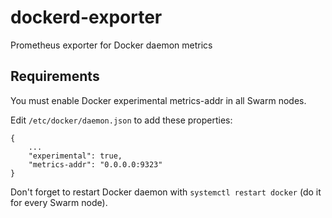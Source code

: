 # dockerd-exporter

Prometheus exporter for Docker daemon metrics


## Requirements

You must enable Docker experimental metrics-addr in all Swarm nodes.

Edit `/etc/docker/daemon.json` to add these properties:
```
{
	...
	"experimental": true,
	"metrics-addr": "0.0.0.0:9323"
}
```

Don't forget to restart Docker daemon with `systemctl restart docker` (do it for every Swarm node).
